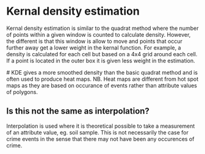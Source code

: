 # Kernal density estimation

Kernal density estimation is similar to the quadrat method where the number of points within a given window is counted to calculate density. However, the different is that this window is allow to move and points that occur further away get a lower weight in the kernal function. For example, a density is calculated for each cell but based on a 4x4 grid around each cell. If a point is located in the outer box it is given less weight in the estimation. 

# KDE gives a more smoothed density than the basic quadrat method and is often used to produce heat maps. NB. Heat maps are different from hot spot maps as they are based on occurance of events rather than attribute values of polygons. 

## Is this not the same as interpolation?

Interpolation is used where it is theoretical possible to take a measurement of an attribute value, eg. soil sample. This is not necessarily the case for crime events in the sense that there may not have been any occurences of crime. 
